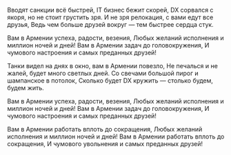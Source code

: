 Вводят санкции всё быстрей, IT бизнес бежит скорей,
DX сорвался с якоря, но не стоит грустить зря.
И не зря релокация, с вами едут все друзья,
Ведь чем больше друзей вокруг — тем быстрее сердца стук.

Вам в Армении успеха, радости, везения,
Любых желаний исполнения и миллион ночей и дней!
Вам в Армении задач до головокружения,
И чумового настроения и самых преданных друзей!

Танки видел на днях в окно, вам в Армении повезло,
Не печалься и не жалей, будет много светлых дней.
Со свечами большой пирог и шампанское в потолок,
Сколько будет DX кружить — столько будем, будем жить.

Вам в Армении успеха, радости, везения,
Любых желаний исполнения и миллион ночей и дней!
Вам в Армении задач до головокружения,
И чумового настроения и самых преданных друзей!

Вам в Армении работать вплоть до сокращения,
Любых желаний исполнения и миллион ночей и дней!
Вам в Армении работать вплоть до сокращения,
И чумового увольнения и самых преданных друзей!
